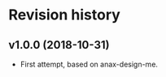 Revision history
=================================



v1.0.0 (2018-10-31)
---------------------------------

* First attempt, based on anax-design-me.
